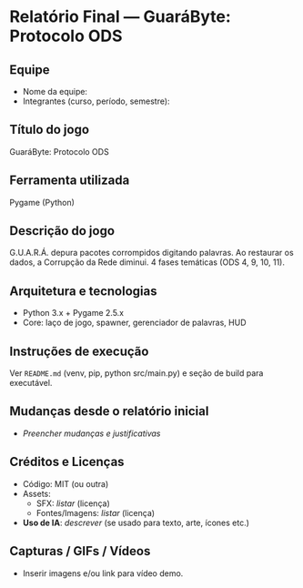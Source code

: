 # Relatório Final — GuaráByte: Protocolo ODS

## Equipe
- Nome da equipe:
- Integrantes (curso, período, semestre):

## Título do jogo
GuaráByte: Protocolo ODS

## Ferramenta utilizada
Pygame (Python)

## Descrição do jogo
G.U.A.R.Á. depura pacotes corrompidos digitando palavras. Ao restaurar os dados, a Corrupção da Rede diminui. 4 fases temáticas (ODS 4, 9, 10, 11).

## Arquitetura e tecnologias
- Python 3.x + Pygame 2.5.x
- Core: laço de jogo, spawner, gerenciador de palavras, HUD

## Instruções de execução
Ver `README.md` (venv, pip, python src/main.py) e seção de build para executável.

## Mudanças desde o relatório inicial
- _Preencher mudanças e justificativas_

## Créditos e Licenças
- Código: MIT (ou outra)
- Assets:
  - SFX: _listar_ (licença)
  - Fontes/Imagens: _listar_ (licença)
- **Uso de IA**: _descrever_ (se usado para texto, arte, ícones etc.)

## Capturas / GIFs / Vídeos
- Inserir imagens e/ou link para vídeo demo.
